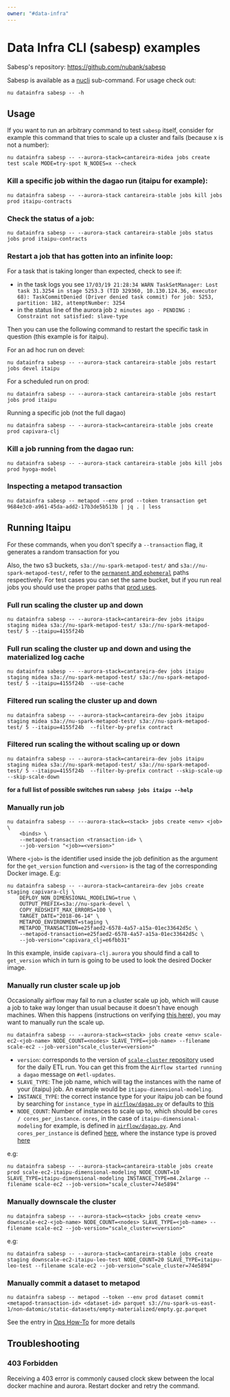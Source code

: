 ```yaml
---
owner: "#data-infra"
---
```


<!-- markdownlint-disable-file -->

# Data Infra CLI (sabesp) examples

Sabesp's repository: https://github.com/nubank/sabesp

Sabesp is available as a [nucli](https://github.com/nubank/nucli) sub-command. For usage check out:
```shell
nu datainfra sabesp -- -h
```

## Usage

If you want to run an arbitrary command to test `sabesp` itself, consider for
example this command that tries to scale up a cluster and fails (because x is not a number):
```shell
nu datainfra sabesp -- --aurora-stack=cantareira-midea jobs create test scale MODE=try-spot N_NODES=x --check
```

### Kill a specific job within the dagao run (itaipu for example):

```shell
nu datainfra sabesp -- --aurora-stack cantareira-stable jobs kill jobs prod itaipu-contracts
```

### Check the status of a job:

```shell
nu datainfra sabesp -- --aurora-stack cantareira-stable jobs status jobs prod itaipu-contracts
```

### Restart a job that has gotten into an infinite loop:

For a task that is taking longer than expected, check to see if:

- in the task logs you see `17/03/19 21:28:34 WARN TaskSetManager: Lost task 31.3254 in stage 5253.3 (TID 329360, 10.130.124.36, executor 68): TaskCommitDenied (Driver denied task commit) for job: 5253, partition: 182, attemptNumber: 3254`
- in the status line of the aurora job `2 minutes ago - PENDING : Constraint not satisfied: slave-type`

Then you can use the following command to restart the specific task in question (this example is for itaipu).

For an ad hoc run on devel:

```shell
nu datainfra sabesp -- --aurora-stack cantareira-stable jobs restart jobs devel itaipu
```

For a scheduled run on prod:

```shell
nu datainfra sabesp -- --aurora-stack cantareira-stable jobs restart jobs prod itaipu
```

Running a specific job (not the full dagao)

```shell
nu datainfra sabesp -- --aurora-stack=cantareira-stable jobs create prod capivara-clj
```

### Kill a job running from the dagao run:

```shell
nu datainfra sabesp -- --aurora-stack cantareira-stable jobs kill jobs prod hyoga-model
```

### Inspecting a metapod transaction

```shell
nu datainfra sabesp -- metapod --env prod --token transaction get 9684e3c0-a961-45da-add2-17b3de5b513b | jq . | less
```

## Running Itaipu

For these commands, when you don't specify a `--transaction` flag, it generates a random transaction for you

Also, the two s3 buckets, `s3a://nu-spark-metapod-test/` and `s3a://nu-spark-metapod-test/`, refer to the [`permanent` and `ephemeral`](/glossary.md#permanence-of-a-dataset) paths respectively.
For test cases you can set the same bucket, but if you run real jobs you should use the proper paths that [prod uses](https://github.com/nubank/aurora-jobs/blob/83ff733d40c5cfd6ec6bfcaa55f69c764a6f03ff/airflow/dagao.py#L193-L194).

### Full run scaling the cluster up and down

```shell
nu datainfra sabesp -- --aurora-stack=cantareira-dev jobs itaipu staging midea s3a://nu-spark-metapod-test/ s3a://nu-spark-metapod-test/ 5 --itaipu=4155f24b
```

### Full run scaling the cluster up and down and using the materialized log cache

```shell
nu datainfra sabesp -- --aurora-stack=cantareira-dev jobs itaipu staging midea s3a://nu-spark-metapod-test/ s3a://nu-spark-metapod-test/ 5 --itaipu=4155f24b  --use-cache
```

### Filtered run scaling the cluster up and down

```shell
nu datainfra sabesp -- --aurora-stack=cantareira-dev jobs itaipu staging midea s3a://nu-spark-metapod-test/ s3a://nu-spark-metapod-test/ 5 --itaipu=4155f24b  --filter-by-prefix contract
```


### Filtered run scaling the without scaling up or down

```shell
nu datainfra sabesp -- --aurora-stack=cantareira-dev jobs itaipu staging midea s3a://nu-spark-metapod-test/ s3a://nu-spark-metapod-test/ 5 --itaipu=4155f24b  --filter-by-prefix contract --skip-scale-up --skip-scale-down
```

**for a full list of possible switches run `sabesp jobs itaipu --help`**


### Manually run job

```
nu datainfra sabesp -- ---aurora-stack=<stack> jobs create <env> <job> \
    <binds> \
    --metapod-transaction <transaction-id> \
    --job-version "<job>=<version>"
```

Where `<job>` is the identifier used inside the job definition as the
argument for the `get_version` function and `<version>` is the tag of
the corresponding Docker image. E.g:

```shell
nu datainfra sabesp -- --aurora-stack=cantareira-dev jobs create staging capivara-clj \
    DEPLOY_NON_DIMENSIONAL_MODELING=true \
    OUTPUT_PREFIX=s3a://nu-spark-devel \
    COPY_REDSHIFT_MAX_ERRORS=100 \
    TARGET_DATE="2018-06-14" \
    METAPOD_ENVIRONMENT=staging \
    METAPOD_TRANSACTION=e25faed2-6578-4a57-a15a-01ec33642d5c \
    --metapod-transaction=e25faed2-6578-4a57-a15a-01ec33642d5c \
    --job-version="capivara_clj=e6fbb31"
```

In this example, inside `capivara-clj.aurora` you should find a call
to `get_version` which in turn is going to be used to look the desired
Docker image.

### Manually run cluster scale up job

Occasionally airflow may fail to run a cluster scale up job, which will cause a job to take way longer than usual because it doesn't have enough machines.
When this happens (instructions on verifying [this here](/on-call/data-infra/ops_how_to.md#checking-status-of-cluster-up-and-down-scales)), you may want to manually run the scale up.

```shell
nu datainfra sabesp -- --aurora-stack=<stack> jobs create <env> scale-ec2-<job-name> NODE_COUNT=<nodes> SLAVE_TYPE=<job-name> --filename scale-ec2 --job-version"scale_cluster=<version>"
```

- `version`: corresponds to the version of [`scale-cluster` repository](https://github.com/nubank/scale-cluster) used for the daily ETL run. You can get this from the `Airflow started running a dagao` message on `#etl-updates`.
- `SLAVE_TYPE`: The job name, which will tag the instances with the name of your (itaipu) job. An example would be `itiapu-dimensional-modeling`.
- `INSTANCE_TYPE`: the correct instance type for your itaipu job can be found by searching for `instance_type` in [`airflow/dagao.py`](https://github.com/nubank/aurora-jobs/blob/5dd280285613670796e3f8fc31d44d811ab252da/airflow/dagao.py#L30) or defaults to [this](https://github.com/nubank/aurora-jobs/blob/5dd280285613670796e3f8fc31d44d811ab252da/airflow/itaipu.py#L31)
- `NODE_COUNT`: Number of instances to scale up to, which should be `cores / cores_per_instance`. `cores`, in the case of `itaipu-dimensional-modeling` for example, is defined in [`airflow/dagao.py`](https://github.com/nubank/aurora-jobs/blob/5dd280285613670796e3f8fc31d44d811ab252da/airflow/dagao.py#L44). And `cores_per_instance` is defined [here](https://github.com/nubank/aurora-jobs/blob/5dd280285613670796e3f8fc31d44d811ab252da/airflow/scale.py#L3-L9), where the instance type is proved [here](https://github.com/nubank/aurora-jobs/blob/5dd280285613670796e3f8fc31d44d811ab252da/airflow/itaipu.py#L31)

e.g:
```shell
nu datainfra sabesp -- --aurora-stack=cantareira-stable jobs create prod scale-ec2-itaipu-dimensional-modeling NODE_COUNT=10 SLAVE_TYPE=itaipu-dimensional-modeling INSTANCE_TYPE=m4.2xlarge --filename scale-ec2 --job-version="scale_cluster=74e5894"
 ```

### Manually downscale the cluster
```shell
nu datainfra sabesp -- --aurora-stack=<stack> jobs create <env> downscale-ec2-<job-name> NODE_COUNT=<nodes> SLAVE_TYPE=<job-name> --filename scale-ec2 --job-version="scale_cluster=<version>"
```

e.g:
```shell
nu datainfra sabesp -- --aurora-stack=cantareira-stable jobs create staging downscale-ec2-itaipu-leo-test NODE_COUNT=20 SLAVE_TYPE=itaipu-leo-test --filename scale-ec2 --job-version="scale_cluster=74e5894"
 ```

### Manually commit a dataset to metapod

```shell
nu datainfra sabesp -- metapod --token --env prod dataset commit <metapod-transaction-id> <dataset-id> parquet s3://nu-spark-us-east-1/non-datomic/static-datasets/empty-materialized/empty.gz.parquet
```

See the entry in [Ops How-To](/on-call/data-infra/ops_how_to.md#manually-commit-a-dataset-to-metapod) for more details

## Troubleshooting

### 403 Forbidden

Receiving a 403 error is commonly caused clock skew between the local docker machine and aurora.  Restart docker and retry the command.
